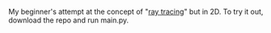 My beginner's attempt at the concept of "[ray tracing](https://en.wikipedia.org/wiki/Ray_tracing_(graphics))" but in 2D.
To try it out, download the repo and run main.py.
